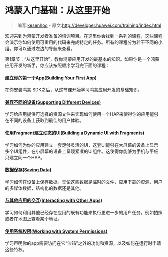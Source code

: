 # 鸿蒙入门基础：从这里开始

> 编写:[kesenhoo](https://github.com/kesenhoo) - 原文:<http://developer.huawei.com/training/index.html>

欢迎来到为鸿蒙开发者准备的培训项目。在这里你会找到一系列的课程，这些课程会演示你如何使用可重用的代码来完成特定的任务。所有的课程分为若干不同的小组。你可以通过左边的导航来查看。

第1章节：“从这里开始”，教你鸿蒙应用开发的最基本的知识。如果你是一个鸿蒙应用开发的新手，你应该按照顺序学习完下面的课程：

#### [建立你的第一个App(Building Your First App)](firstapp/index.html)
在你安装鸿蒙 SDK之后，从这节课开始学习鸿蒙应用开发的基础知识。

#### [兼容不同的设备(Supporting Different Devices)](supporting-devices/index.html)
学习给应用提供可选择的资源文件来实现如何使用一个HAP来使得你的应用能够在不同的设备上获取到最佳的用户体验。

#### [使用Fragment建立动态的UI(Building a Dynamic UI with Fragments)](fragments/index.html)
学习如何为你的应用建立一套足够灵活的UI，这套UI能够在大屏幕的设备上显示多个UI组件，在小屏幕的设备上呈现紧凑的UI组件。这使得你能够为手机与平板只建立同一个HAP。

#### [数据保存(Saving Data)](data-storage/index.html)
学习如何在设备上保存数据。无论这些数据是临时的文件，应用下载的资源，用户的多媒体数据，结构化的数据还是其他。

#### [与其他应用的交互(Interacting with Other Apps)](intents/index.html)
学习如何利用其他已经存在应用的既有功能来执行更进一步的用户任务。例如拍照或者在地图上查看某个地址。

#### [使用系统权限(Working with System Permissions)](permissions/index.html)
学习声明你的app需要访问在它“沙箱”之外的功能和资源，以及如何在运行时申请这些特权。
